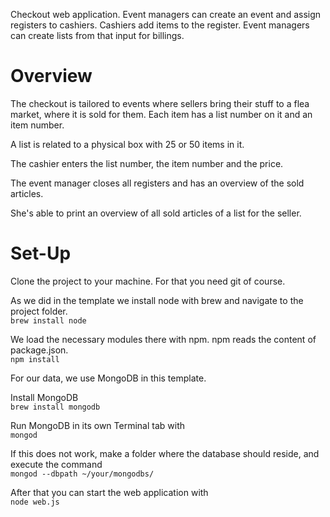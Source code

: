 Checkout web application. Event managers can create an event and assign registers
to cashiers. Cashiers add items to the register. Event managers can create lists
from that input for billings.

Overview
===
The checkout is tailored to events where sellers bring their stuff to a flea market,
where it is sold for them. Each item has a list number on it and an item number.

A list is related to a physical box with 25 or 50 items in it.

The cashier enters the list number, the item number and the price.

The event manager closes all registers and has an overview of the sold articles.

She's able to print an overview of all sold articles of a list for the seller.

Set-Up
===
Clone the project to your machine. For that you need git of course.

As we did in the template we install node with brew and navigate to the project folder.  
```brew install node```

We load the necessary modules there with npm. npm reads the content of package.json.  
```npm install```

For our data, we use MongoDB in this template.

Install MongoDB  
```brew install mongodb```

Run MongoDB in its own Terminal tab with  
```mongod ```

If this does not work, make a folder where the database should reside, and execute the command  
```mongod --dbpath ~/your/mongodbs/```

After that you can start the web application with  
```node web.js```
